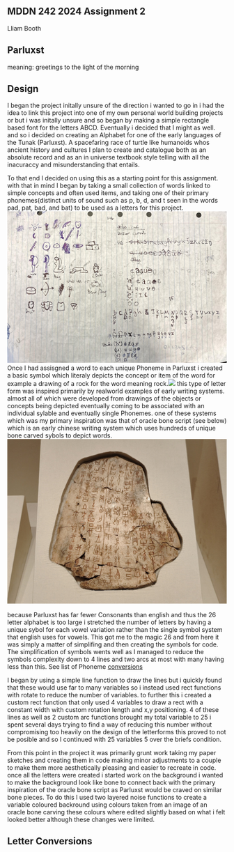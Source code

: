 ## MDDN 242 2024 Assignment 2
Lliam Booth

## Parluxst
meaning: greetings to the light of the morning

## Design
I began the project initally unsure of the direction i wanted to go in i had the idea to link this project into one of my own personal world building projects or but i was initally unsure and so began by making a simple rectangle based font for the letters ABCD. Eventually i decided that I might as well. and so i decided on creating an Alphabet for one of the early languages of the Tunak (Parluxst). A spacefaring race of turtle like humanoids whos ancient history and cultures I plan to create and catalogue both as an absolute record and as an in universe textbook style telling with all the inacuraccy and misunderstanding that entails.

To that end I decided on using this as a starting point for this assignment. with that in mind I began by taking a small collection of words linked to simple concepts and often used items, and taking one of their primary phonemes(distinct units of sound such as p, b, d,  and t seen in the words pad, pat, bad, and bat) to be used as a letters for this project.![Precodepaper1](readmeimg/Precodepaper1.jpg) Once I had assisgned a word to each unique Phoneme in Parluxst i created a basic symbol which literaly depicts the concept or item of the word for example a drawing of a rock for the word meaning rock.<img src='https://your-image-url.type' width = '1024'> this type of letter form was inspired primarily by realworld examples of early writing systems. almost all of which were developed from drawings of the objects or concepts being depicted eventually coming to be associated with an individual sylable and eventually single Phonemes. one of these systems which was my primary inspiration was that of oracle bone script (see below) which is an early chinese writing system which uses hundreds of unique bone carved sybols to depict words. 
![OracleCarvingexample](readmeimg/Oracleboneex.jpeg)

because Parluxst has far fewer Consonants than english and thus the 26 letter alphabet is too large i stretched the number of letters by having a unique sybol for each vowel variation rather than the single symbol system that english uses for vowels. This got me to the magic 26 and from here it was simply a matter of simplifing and then creating the symbols for code. The simplification of symbols wents well as I managed to reduce the symbols complexity down to 4 lines and two arcs at most with many having less than this. See list of Phoneme [conversions][def]

I began by using a simple line function to draw the lines but i quickly found that these would use far to many variables so i instead used rect functions with rotate to reduce the number of variables. to further this i created a custom rect function that only used 4 variables to draw a rect with a constant width with custom rotation length and x,y positioning. 4 of these lines as well as 2 custom arc functions brought my total variable to 25 i spent several days trying to find a way of reducing this number without compromising too heavily on the design of the letterforms this proved to not be posible and so I continued with 25 variables 5 over the briefs condition.

From this point in the project it was primarily grunt work taking my paper sketches and creating them in code making minor adjustments to a couple to make them more aesthetically pleasing and easier to recreate in code. once all the letters were created i started work on the background i wanted to make the background look like bone to connect back with the primary inspiration of the oracle bone script as Parluxst would be craved on similar bone pieces. To do this I used two layered noise functions to create a variable coloured backround using colours taken from an image of an oracle bone carving these colours where edited slightly based on what i felt looked better although these changes were limited.

## Letter Conversions

[def]: #LettersConversion